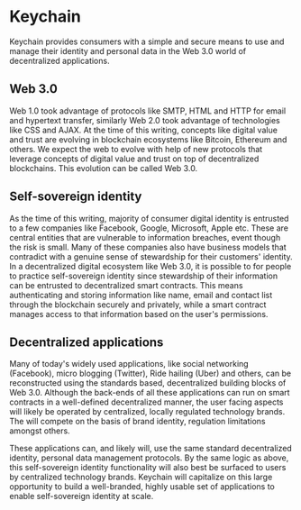 # Keychain

Keychain provides consumers with a simple and secure means to use and manage their identity and personal data in the Web 3.0 world of decentralized applications.

## Web 3.0

Web 1.0 took advantage of protocols like SMTP, HTML and HTTP for email and hypertext transfer, similarly Web 2.0 took advantage of technologies like CSS and AJAX. At the time of this writing, concepts like digital value and trust are evolving in blockchain ecosystems like Bitcoin, Ethereum and others. We expect the web to evolve with help of new protocols that leverage concepts of digital value and trust on top of decentralized blockchains. This evolution can be called Web 3.0.

## Self-sovereign identity

As the time of this writing, majority of consumer digital identity is entrusted to a few companies like Facebook, Google, Microsoft, Apple etc. These are central entities that are vulnerable to information breaches, event though the risk is small. Many of these companies also have business models that contradict with a genuine sense of stewardship for their customers' identity. In a decentralized digital ecosystem like Web 3.0, it is possible to for people to practice self-sovereign identity since stewardship of their information can be entrusted to decentralized smart contracts. This means authenticating and storing information like name, email and contact list through the blockchain securely and privately, while a smart contract manages access to that information based on the user's permissions.

## Decentralized applications

Many of today's widely used applications, like social networking (Facebook), micro blogging (Twitter), Ride hailing (Uber) and others, can be reconstructed using the standards based, decentralized building blocks of Web 3.0. Although the back-ends of all these applications can run on smart contracts in a well-defined decentralized manner, the user facing aspects will likely be operated by centralized, locally regulated technology brands. The will compete on the basis of brand identity, regulation limitations amongst others.

These applications can, and likely will, use the same standard decentralized identity, personal data management protocols. By the same logic as above, this self-sovereign identity functionality will also best be surfaced to users by centralized technology brands. Keychain will capitalize on this large opportunity to build a well-branded, highly usable set of applications to enable self-sovereign identity at scale.  
